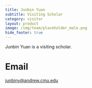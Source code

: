 ```yaml
---
title: Junbin Yuan
subtitle: Visiting Scholar
category: visitor
layout: product
image: /img/team/placeholder_male.png
hide_footer: true
---
```


Junbin Yuan is a visiting scholar.

# Email #
junbiny@andrew.cmu.edu

